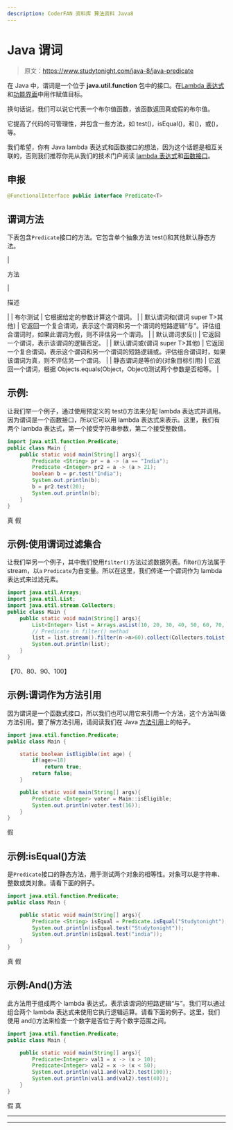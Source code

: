 ```yaml
---
description: CoderFAN 资料库 算法资料 Java8
---
```


# Java 谓词

> 原文：<https://www.studytonight.com/java-8/java-predicate>

在 Java 中，谓词是一个位于 **java.util.function** 包中的接口。在[Lambda 表达式](https://www.studytonight.com/java-8/java-8-lambda-expression)和[功能界面](https://www.studytonight.com/java-8/java-8-functional-interface)中用作赋值目标。

换句话说，我们可以说它代表一个布尔值函数，该函数返回真或假的布尔值。

它提高了代码的可管理性，并包含一些方法，如 test()，isEqual()，和()，或()，等。

我们希望，你有 Java lambda 表达式和函数接口的想法，因为这个话题是相互关联的，否则我们推荐你先从我们的技术门户阅读 [lambda 表达式](http://www.studytonight.com/java-8/java-8-lambda-expression)和[函数接口](http://www.studytonight.com/java-8/java-8-functional-interface)。

## 申报

```java
@FunctionalInterface public interface Predicate<T>
```

## 谓词方法

下表包含`Predicate`接口的方法。它包含单个抽象方法 test()和其他默认静态方法。

| 

方法

 | 

描述

 |
| 布尔测试 | 它根据给定的参数计算这个谓词。 |
| 默认谓词<t>和(谓词 super T>其他)</t> | 它返回一个复合谓词，表示这个谓词和另一个谓词的短路逻辑“与”。评估组合谓词时，如果此谓词为假，则不评估另一个谓词。 |
| 默认谓词<t>求反()</t> | 它返回一个谓词，表示该谓词的逻辑否定。 |
| 默认谓词<t>或(谓词 super T>其他)</t> | 它返回一个复合谓词，表示这个谓词和另一个谓词的短路逻辑或。评估组合谓词时，如果该谓词为真，则不评估另一个谓词。 |
| 静态<t>谓词<t>是等价的(对象目标引用)</t></t> | 它返回一个谓词，根据 Objects.equals(Object，Object)测试两个参数是否相等。 |

## 示例:

让我们举一个例子，通过使用预定义的 test()方法来分配 lambda 表达式并调用。因为谓词是一个函数接口，所以它可以用 lambda 表达式来表示。这里，我们有两个 lambda 表达式，第一个接受字符串参数，第二个接受整数值。

```java
import java.util.function.Predicate;
public class Main {
	public static void main(String[] args){
		Predicate <String> pr = a -> (a == "India");
		Predicate <Integer> pr2 = a -> (a > 21);
		boolean b = pr.test("India");
		System.out.println(b);
		b = pr2.test(20);
		System.out.println(b);
	}
}
```

真
假

## 示例:使用谓词过滤集合

让我们举另一个例子，其中我们使用`filter()`方法过滤数据列表。filter()方法属于 stream，以`a` `Predicate`为自变量。所以在这里，我们传递一个谓词作为 lambda 表达式来过滤元素。

```java
import java.util.Arrays;
import java.util.List;
import java.util.stream.Collectors;
public class Main {
	public static void main(String[] args){
        List<Integer> list = Arrays.asList(10, 20, 30, 40, 50, 60, 70, 80, 90, 100);
        // Predicate in filter() method
        list = list.stream().filter(n->n>60).collect(Collectors.toList());
        System.out.println(list);
	}
}
```

【70、80、90、100】

## 示例:谓词作为方法引用

因为谓词是一个函数式接口，所以我们也可以用它来引用一个方法，这个方法叫做方法引用。要了解方法引用，请阅读我们在 Java [方法引用](https://www.studytonight.com/java-8/java-8-method-reference)上的帖子。

```java
import java.util.function.Predicate;
public class Main {

	static boolean isEligible(int age) {
		if(age>=18)
			return true;
		return false;
	}

	public static void main(String[] args){
        Predicate <Integer> voter = Main::isEligible;
        System.out.println(voter.test(16));
	}
}
```

假

## 示例:isEqual()方法

是`Predicate`接口的静态方法，用于测试两个对象的相等性。对象可以是字符串、整数或类对象。请看下面的例子。

```java
import java.util.function.Predicate;
public class Main {

	public static void main(String[] args){
        Predicate <String> isEqual = Predicate.isEqual("Studytonight");
        System.out.println(isEqual.test("Studytonight"));
        System.out.println(isEqual.test("india"));
	}
}
```

真
假

## 示例:And()方法

此方法用于组成两个 lambda 表达式，表示该谓词的短路逻辑“与”。我们可以通过组合两个 lambda 表达式来使用它执行逻辑运算。请看下面的例子。这里，我们使用 and()方法来检查一个数字是否位于两个数字范围之间。

```java
import java.util.function.Predicate;
public class Main {

	public static void main(String[] args){
		Predicate<Integer> val1 = x -> (x > 10);
        Predicate<Integer> val2 = x -> (x < 50); 
        System.out.println(val1.and(val2).test(100));  
        System.out.println(val1.and(val2).test(40));
	}
}
```

假
真

* * *

* * *